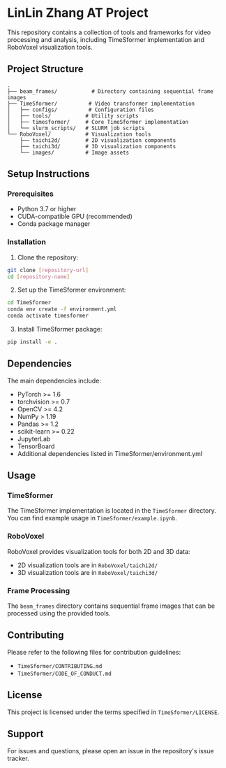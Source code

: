 # LinLin Zhang AT Project

This repository contains a collection of tools and frameworks for video processing and analysis, including TimeSformer implementation and RoboVoxel visualization tools.

## Project Structure

```
.
├── beam_frames/           # Directory containing sequential frame images
├── TimeSformer/          # Video transformer implementation
│   ├── configs/          # Configuration files
│   ├── tools/           # Utility scripts
│   ├── timesformer/     # Core TimeSformer implementation
│   └── slurm_scripts/   # SLURM job scripts
└── RoboVoxel/           # Visualization tools
    ├── taichi2d/        # 2D visualization components
    ├── taichi3d/        # 3D visualization components
    └── images/          # Image assets
```

## Setup Instructions

### Prerequisites

- Python 3.7 or higher
- CUDA-compatible GPU (recommended)
- Conda package manager

### Installation

1. Clone the repository:
```bash
git clone [repository-url]
cd [repository-name]
```

2. Set up the TimeSformer environment:
```bash
cd TimeSformer
conda env create -f environment.yml
conda activate timesformer
```

3. Install TimeSformer package:
```bash
pip install -e .
```

## Dependencies

The main dependencies include:
- PyTorch >= 1.6
- torchvision >= 0.7
- OpenCV >= 4.2
- NumPy > 1.19
- Pandas >= 1.2
- scikit-learn >= 0.22
- JupyterLab
- TensorBoard
- Additional dependencies listed in TimeSformer/environment.yml

## Usage

### TimeSformer

The TimeSformer implementation is located in the `TimeSformer` directory. You can find example usage in `TimeSformer/example.ipynb`.

### RoboVoxel

RoboVoxel provides visualization tools for both 2D and 3D data:
- 2D visualization tools are in `RoboVoxel/taichi2d/`
- 3D visualization tools are in `RoboVoxel/taichi3d/`

### Frame Processing

The `beam_frames` directory contains sequential frame images that can be processed using the provided tools.

## Contributing

Please refer to the following files for contribution guidelines:
- `TimeSformer/CONTRIBUTING.md`
- `TimeSformer/CODE_OF_CONDUCT.md`

## License

This project is licensed under the terms specified in `TimeSformer/LICENSE`.

## Support

For issues and questions, please open an issue in the repository's issue tracker. 